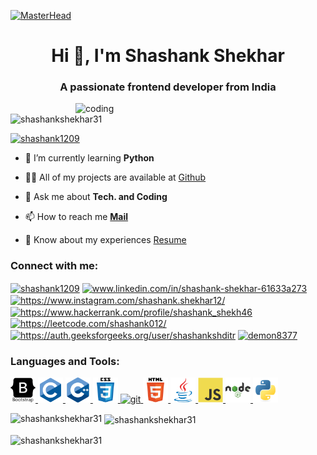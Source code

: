 [![MasterHead](https://t4.ftcdn.net/jpg/02/78/37/47/360_F_278374738_ypRn0utOVnebuhmpSrDiwkzFsdqEm0aa.jpg)](https://ShashankShekhar31.io)
<h1 align="center">Hi 👋, I'm Shashank Shekhar</h1>
<h3 align="center">A passionate frontend developer from India</h3>
<img align="right" alt="coding" width="400" src="https://cdn.dribbble.com/users/730703/screenshots/6581243/avento.gif">

<p align="left"> <img src="https://komarev.com/ghpvc/?username=shashankshekhar31&label=Profile%20views&color=0e75b6&style=flat" alt="shashankshekhar31" /> </p>

<p align="left"> <a href="https://twitter.com/shashank1209" target="blank"><img src="https://img.shields.io/twitter/follow/shashank1209?logo=twitter&style=for-the-badge" alt="shashank1209" /></a> </p>

- 🌱 I’m currently learning **Python**

- 👨‍💻 All of my projects are available at [Github](Github)

- 💬 Ask me about **Tech. and Coding**

- 📫 How to reach me [**Mail**](mailto:Shashank.Shekhar3031@gmail.com)

- 📄 Know about my experiences [Resume](Resume)

<h3 align="left">Connect with me:</h3>
<p align="left">
<a href="https://twitter.com/shashank1209" target="blank"><img align="center" src="https://raw.githubusercontent.com/rahuldkjain/github-profile-readme-generator/master/src/images/icons/Social/twitter.svg" alt="shashank1209" height="30" width="40" /></a>
<a href="https://linkedin.com/in/www.linkedin.com/in/shashank-shekhar-61633a273" target="blank"><img align="center" src="https://raw.githubusercontent.com/rahuldkjain/github-profile-readme-generator/master/src/images/icons/Social/linked-in-alt.svg" alt="www.linkedin.com/in/shashank-shekhar-61633a273" height="30" width="40" /></a>
<a href="https://instagram.com/https://www.instagram.com/shashank.shekhar12/" target="blank"><img align="center" src="https://raw.githubusercontent.com/rahuldkjain/github-profile-readme-generator/master/src/images/icons/Social/instagram.svg" alt="https://www.instagram.com/shashank.shekhar12/" height="30" width="40" /></a>
<a href="https://www.hackerrank.com/https://www.hackerrank.com/profile/shashank_shekh46" target="blank"><img align="center" src="https://raw.githubusercontent.com/rahuldkjain/github-profile-readme-generator/master/src/images/icons/Social/hackerrank.svg" alt="https://www.hackerrank.com/profile/shashank_shekh46" height="30" width="40" /></a>
<a href="https://www.leetcode.com/https://leetcode.com/shashank012/" target="blank"><img align="center" src="https://raw.githubusercontent.com/rahuldkjain/github-profile-readme-generator/master/src/images/icons/Social/leet-code.svg" alt="https://leetcode.com/shashank012/" height="30" width="40" /></a>
<a href="https://auth.geeksforgeeks.org/user/https://auth.geeksforgeeks.org/user/shashankshditr" target="blank"><img align="center" src="https://raw.githubusercontent.com/rahuldkjain/github-profile-readme-generator/master/src/images/icons/Social/geeks-for-geeks.svg" alt="https://auth.geeksforgeeks.org/user/shashankshditr" height="30" width="40" /></a>
<a href="https://discord.gg/demon8377" target="blank"><img align="center" src="https://raw.githubusercontent.com/rahuldkjain/github-profile-readme-generator/master/src/images/icons/Social/discord.svg" alt="demon8377" height="30" width="40" /></a>
</p>

<h3 align="left">Languages and Tools:</h3>
<p align="left"> <a href="https://getbootstrap.com" target="_blank" rel="noreferrer"> <img src="https://raw.githubusercontent.com/devicons/devicon/master/icons/bootstrap/bootstrap-plain-wordmark.svg" alt="bootstrap" width="40" height="40"/> </a> <a href="https://www.cprogramming.com/" target="_blank" rel="noreferrer"> <img src="https://raw.githubusercontent.com/devicons/devicon/master/icons/c/c-original.svg" alt="c" width="40" height="40"/> </a> <a href="https://www.w3schools.com/cpp/" target="_blank" rel="noreferrer"> <img src="https://raw.githubusercontent.com/devicons/devicon/master/icons/cplusplus/cplusplus-original.svg" alt="cplusplus" width="40" height="40"/> </a> <a href="https://www.w3schools.com/css/" target="_blank" rel="noreferrer"> <img src="https://raw.githubusercontent.com/devicons/devicon/master/icons/css3/css3-original-wordmark.svg" alt="css3" width="40" height="40"/> </a> <a href="https://git-scm.com/" target="_blank" rel="noreferrer"> <img src="https://www.vectorlogo.zone/logos/git-scm/git-scm-icon.svg" alt="git" width="40" height="40"/> </a> <a href="https://www.w3.org/html/" target="_blank" rel="noreferrer"> <img src="https://raw.githubusercontent.com/devicons/devicon/master/icons/html5/html5-original-wordmark.svg" alt="html5" width="40" height="40"/> </a> <a href="https://www.java.com" target="_blank" rel="noreferrer"> <img src="https://raw.githubusercontent.com/devicons/devicon/master/icons/java/java-original.svg" alt="java" width="40" height="40"/> </a> <a href="https://developer.mozilla.org/en-US/docs/Web/JavaScript" target="_blank" rel="noreferrer"> <img src="https://raw.githubusercontent.com/devicons/devicon/master/icons/javascript/javascript-original.svg" alt="javascript" width="40" height="40"/> </a> <a href="https://nodejs.org" target="_blank" rel="noreferrer"> <img src="https://raw.githubusercontent.com/devicons/devicon/master/icons/nodejs/nodejs-original-wordmark.svg" alt="nodejs" width="40" height="40"/> </a> <a href="https://www.python.org" target="_blank" rel="noreferrer"> <img src="https://raw.githubusercontent.com/devicons/devicon/master/icons/python/python-original.svg" alt="python" width="40" height="40"/> </a> </p>

<p><img align="left" src="https://github-readme-stats.vercel.app/api/top-langs?username=shashankshekhar31&show_icons=true&locale=en&layout=compact" alt="shashankshekhar31" /></p>

<p>&nbsp;<img align="center" src="https://github-readme-stats.vercel.app/api?username=shashankshekhar31&show_icons=true&locale=en" alt="shashankshekhar31" /></p>

<p><img align="center" src="https://github-readme-streak-stats.herokuapp.com/?user=shashankshekhar31&" alt="shashankshekhar31" /></p>
